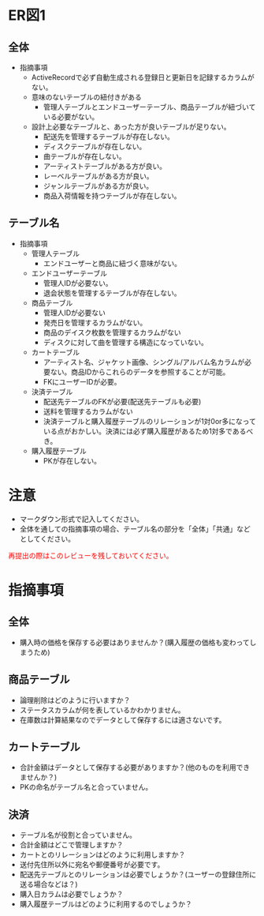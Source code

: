 # ER図1
## 全体
- 指摘事項
  - ActiveRecordで必ず自動生成される登録日と更新日を記録するカラムがない。
  - 意味のないテーブルの紐付きがある
    - 管理人テーブルとエンドユーザーテーブル、商品テーブルが紐づいている必要がない。
  - 設計上必要なテーブルと、あった方が良いテーブルが足りない。
    - 配送先を管理するテーブルが存在しない。
    - ディスクテーブルが存在しない。
    - 曲テーブルが存在しない。
    - アーティストテーブルがある方が良い。
    - レーベルテーブルがある方が良い。
    - ジャンルテーブルがある方が良い。
    - 商品入荷情報を持つテーブルが存在しない。

## テーブル名
- 指摘事項
  - 管理人テーブル
    - エンドユーザーと商品に紐づく意味がない。
  - エンドユーザーテーブル
    - 管理人IDが必要ない。
    - 退会状態を管理するテーブルが存在しない。
  - 商品テーブル
    - 管理人IDが必要ない
    - 発売日を管理するカラムがない。
    - 商品のデイスク枚数を管理するカラムがない
    - ディスクに対して曲を管理する構造になっていない。
  - カートテーブル
    - アーティスト名、ジャケット画像、シングル/アルバム名カラムが必要ない。商品IDからこれらのデータを参照することが可能。
    - FKにユーザーIDが必要。
  - 決済テーブル
    - 配送先テーブルのFKが必要(配送先テーブルも必要)
    - 送料を管理するカラムがない
    - 決済テーブルと購入履歴テーブルのリレーションが1対0or多になっている点がおかしい。決済には必ず購入履歴があるため1対多であるべき。
  - 購入履歴テーブル
    - PKが存在しない。
  

# 注意
* マークダウン形式で記入してください。
* 全体を通しての指摘事項の場合、テーブル名の部分を「全体」「共通」などとしてください。

<font color="Red">再提出の際はこのレビューを残しておいてください。</font>
# 指摘事項
## 全体
- 購入時の価格を保存する必要はありませんか？(購入履歴の価格も変わってしまうため)
## 商品テーブル
- 論理削除はどのように行いますか？
- ステータスカラムが何を表しているかわかりません。
- 在庫数は計算結果なのでデータとして保存するには適さないです。
## カートテーブル
- 合計金額はデータとして保存する必要がありますか？(他のものを利用できませんか？)
- PKの命名がテーブル名と合っていません。
## 決済
- テーブル名が役割と合っていません。
- 合計金額はどこで管理しますか？
- カートとのリレーションはどのように利用しますか？
- 送付先住所以外に宛名や郵便番号が必要です。
- 配送先テーブルとのリレーションは必要でしょうか？(ユーザーの登録住所に送る場合などは？)
- 購入日カラムは必要でしょうか？
- 購入履歴テーブルはどのように利用するのでしょうか？

